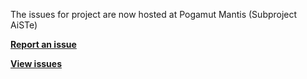 The issues for project are now hosted at Pogamut Mantis (Subproject AiSTe)

**[Report an issue](http://pogamut.cuni.cz/pogamut-mantis/set_project.php?project_id=7&make_default=no&ref=bug_report_page.php)**

**[View issues](http://pogamut.cuni.cz/pogamut-mantis/set_project.php?project_id=7&make_default=no&ref=view_all_bug_page.php)**